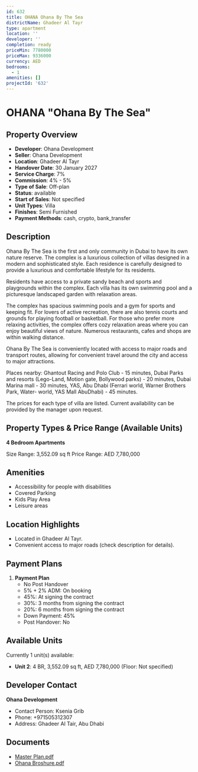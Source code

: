 ```yaml
---
id: 632
title: OHANA Ohana By The Sea
districtName: Ghadeer Al Tayr
type: apartment
location: ''
developer: ''
completion: ready
priceMin: 7780000
priceMax: 9336000
currency: AED
bedrooms:
  - 1
amenities: []
projectId: '632'
---
```


# OHANA "Ohana By The Sea"

## Property Overview
- **Developer**: Ohana Development
- **Seller**: Ohana Development
- **Location**: Ghadeer Al Tayr
- **Handover Date**: 30 January 2027
- **Service Charge**: 7%
- **Commission**: 4% - 5%
- **Type of Sale**: Off-plan
- **Status**: available
- **Start of Sales**: Not specified
- **Unit Types**: Villa
- **Finishes**: Semi Furnished
- **Payment Methods**: cash, crypto, bank_transfer

## Description
Ohana By The Sea is the first and only community in Dubai to have its own nature reserve. The complex is a luxurious collection of villas designed in a modern and sophisticated style. Each residence is carefully designed to provide a luxurious and comfortable lifestyle for its residents.

 Residents have access to a private sandy beach and sports and playgrounds within the complex. Each villa has its own swimming pool and a picturesque landscaped garden with relaxation areas.

 The complex has spacious swimming pools and a gym for sports and keeping fit. For lovers of active recreation, there are also tennis courts and grounds for playing football or basketball. For those who prefer more relaxing activities, the complex offers cozy relaxation areas where you can enjoy beautiful views of nature. Numerous restaurants, cafes and shops are within walking distance.

 Ohana By The Sea is conveniently located with access to major roads and transport routes, allowing for convenient travel around the city and access to major attractions.

Places nearby: Ghantout Racing and Polo Club - 15 minutes, Dubai Parks and resorts (Lego-Land, Motion gate, Bollywood parks) - 20 minutes, Dubai Marina mall - 30 minutes, YAS, Abu Dhabi (Ferrari world, Warner Brothers Park, Water- world, YAS Mall AbuDhabi) - 45 minutes.

The prices for each type of villa are listed. Current availability can be provided by the manager upon request.

## Property Types & Price Range (Available Units)
**4 Bedroom Apartments**

Size Range: 3,552.09 sq ft
Price Range: AED 7,780,000

## Amenities
- Accessibility for people with disabilities
- Covered Parking
- Kids Play Area
- Leisure areas

## Location Highlights
- Located in Ghadeer Al Tayr.
- Convenient access to major roads (check description for details).

## Payment Plans
1. **Payment Plan**
   - No Post Handover
   - 5% + 2% ADM: On booking
   - 45%: At signing the contract
   - 30%: 3 months from signing the contract
   - 20%: 6 months from signing the contract
   - Down Payment: 45%
   - Post Handover: No

## Available Units
Currently 1 unit(s) available:
- **Unit 2**: 4 BR, 3,552.09 sq ft, AED 7,780,000 (Floor: Not specified)

## Developer Contact
**Ohana Development**
- Contact Person: Ksenia Grib
- Phone: +971505312307
- Address: Ghadeer Al Tair, Abu Dhabi

## Documents
- [Master Plan.pdf](https://cdn.geniemap.net/2023/12/27/65BpMtsdDBxpwqahQ4deIULjqy9yQuwL9lWefd2J.pdf)
- [Ohana Broshure.pdf](https://cdn.geniemap.net/2023/12/27/Make7MpPI8i46y8BYrne12oEV30ZYUK3lqjaC2NT.pdf)
